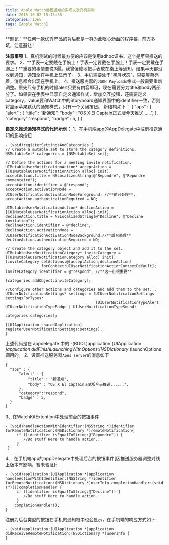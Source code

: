 ```yaml
---
title: Apple Watch远程通知的实现以及真机实测
date: 2015-10-02 15:13:35
categories: iDev
tags: [Apple Watch]
---
```


**题记：**任何一款优秀产品的背后都是一群为此呕心沥血的程序猿，前方多坑，注意避让！

**注意事项**
1、真机测试的时候最方便的应该是使用adhoc证书，这个是苹果推送的要求。
2、**手表一定要戴在手腕上！手表一定要戴在手腕上！手表一定要戴在手腕上！**重要的事情要说3遍。我曾傻傻地把手表放在桌上等通知，结果半天都没收到通知，通知全在手机上显示了。
3、手机需要处于“黑屏状态”，只要屏幕亮着，消息都会出现在手机上。
4、推送服务器的`JSON Payloads`格式一般需要重新调整。原先只有手机的时候alert只要有内容即可，现在需要分为title和body两部分了。如果要在手表中显示自定义通知样式，增加交互按钮，还需要定义category，value要和Watch中的Storyboard通知界面中的identifier一致，否则将显示苹果默认的通知样式，只有一个关闭按钮。
新结构如下：
{
“aps” : {
“alert” : {
“title” : “新通知”,
“body” : “OS X El Captain正式版今天推送……”,
},
“category”:”respond”,
“badge” : 5,
}
}
<!--more-->
**自定义推送通知样式的代码示例：**
1、在手机端app的AppDelegate中注册推送通知的影响按钮
```
- (void)registerSettingsAndCategories {
// Create a mutable set to store the category definitions.
NSMutableSet* categories = [NSMutableSet set];

// Define the actions for a meeting invite notification.
UIMutableUserNotificationAction* acceptAction = [[UIMutableUserNotificationAction alloc] init];
acceptAction.title = NSLocalizedString(@"Repondre", @"Repondre commentaire");
acceptAction.identifier = @"respond";
acceptAction.activationMode = UIUserNotificationActivationModeForeground; //**前台处理**.
acceptAction.authenticationRequired = NO;

UIMutableUserNotificationAction* declineAction = [[UIMutableUserNotificationAction alloc] init];
declineAction.title = NSLocalizedString(@"Decline", @"Decline invitation");
declineAction.identifier = @"decline";
declineAction.activationMode = UIUserNotificationActivationModeBackground;//**后台处理**
declineAction.authenticationRequired = NO;

// Create the category object and add it to the set.
UIMutableUserNotificationCategory* inviteCategory = [[UIMutableUserNotificationCategory alloc] init];
[inviteCategory setActions:@[acceptAction,declineAction]
                forContext:UIUserNotificationActionContextDefault];
inviteCategory.identifier = @"respond"; //**这一行很重要**

[categories addObject:inviteCategory];

//Configure other actions and categories and add them to the set...
UIUserNotificationSettings* settings = [UIUserNotificationSettings settingsForTypes:
                                        (UIUserNotificationTypeAlert | UIUserNotificationTypeBadge | UIUserNotificationTypeSound)
                                                                         categories:categories];

[[UIApplication sharedApplication] registerUserNotificationSettings:settings];
}
```
上述代码是在 appdelegate 中的
-(BOOL)application:(UIApplication _)application didFinishLaunchingWithOptions:(NSDictionary_ )launchOptions调用的。
2、设置推送服务器`Apns server`的消息如下
```
{
  "aps" : {
      "alert" : {
          "title" : "新通知",
          "body" : "OS X El Captain正式版今天推送......",
      },
      "category":"respond",
      "badge" : 5,
  }
}
```
3、在WatchKitExtention中处理前台的按钮事件
```
- (void)handleActionWithIdentifier:(NSString *)identifier forRemoteNotification:(NSDictionary *)remoteNotification{
     if ([identifier isEqualToString:@"Repondre"]) {
        //Do stuff Here to handle action... 
     }
 }
```
4、 在手机端app的appDelegate中处理后台的按钮事件[因推送服务器调整对线上版本有影响，暂未验证]:
```
- (void)application:(UIApplication *)application handleActionWithIdentifier:(NSString *)identifier forRemoteNotification:(NSDictionary *)userInfo completionHandler:(void (^)())completionHandler {
     if ([identifier isEqualToString:@"Decline"]) {
        //Do stuff Here to handle action... 
     }
    completionHandler();
}
```
注册为后台类型的按钮在手机的通知框中也会显示，在手机端的响应方式如下:
```
- (void)application:(UIApplication *)application didReceiveRemoteNotification:(NSDictionary *)userInfo {
}
```